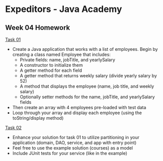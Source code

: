 # Expeditors - Java Academy

## Week 04 Homework

<u>Task 01</u>

* Create a Java application that works with a list of employees.  Begin by creating a class named Employee that includes:
    * Private fields: name, jobTitle, and yearlySalary
    * A constructor to initialize them
    * A getter method for each field
    * A getter method that returns weekly salary (divide yearly salary by 52)
    * A method that displays the employee (name, job title, and weekly salary)
    * Optionally setter methods for the name, jobTitle, and yearlySalary fields 
* Then create an array with 4 employees pre-loaded with test data
* Loop through your array and display each employee (using the toString/display method)

<u>Task 02</u>

* Enhance your solution for task 01 to utilize partitioning in your application (domain, DAO, service, and app with entry point)
* Feel free to use the example solution (courses) as a model
* Include JUnit tests for your service (like in the example)
